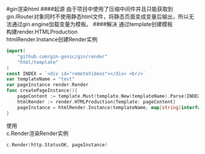 #gin渲染html
####起源
由于项目中使用了压缩中间件并且只能获取到gin.IRouter对象同时不使用静态html文件，将静态页面变成变量后输出，所以无法通过gin.engine加载变量为模板。
####解决
通过template创建模板  
构建render.HTMLProduction  
htmlRender.Instance创建Render实例
```go 
import(
    "github.com/gin-gonic/gin/render"
    "html/template"
)
const INDEX = `<div id="remoteVideos"></div> <br/>`
var templateName = "test"
var pageInstance render.Render
func createPageInstance(){
	pageContent := template.Must(template.New(templateName).Parse(INDEX))
	htmlRender := render.HTMLProduction{Template: pageContent}
	pageInstance = htmlRender.Instance(templateName, map[string]interface{}{})
}
```

使用  
c.Render渲染Render实例
```go 
c.Render(http.StatusOK, pageInstance)
```